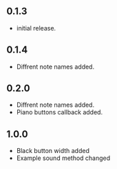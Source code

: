 ## 0.1.3

- initial release.

## 0.1.4

- Diffrent note names added.

## 0.2.0

- Diffrent note names added.
- Piano buttons callback added.

## 1.0.0

- Black button width added
- Example sound method changed
